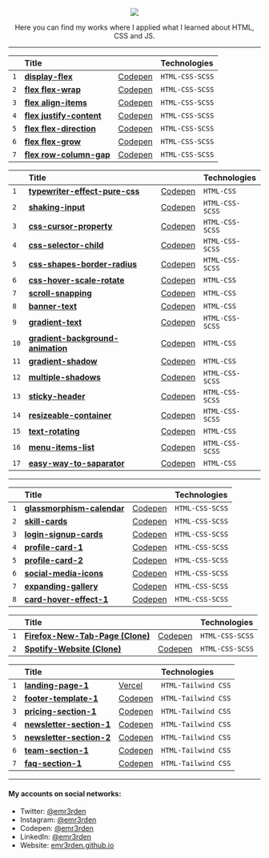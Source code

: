 <p align="center">
    <img src="https://skillicons.dev/icons?i=html,css,js"/>
</p>

<p align="center">Here you can find my works where I applied what I learned about HTML, CSS and JS.</p>

<hr/>

|     | Title                                                                                                                       |                                                    | Technologies    |
| :-- | :-------------------------------------------------------------------------------------------------------------------------- | :------------------------------------------------- | :-------------- |
| `1` | **[display-flex](https://github.com/emr3rden/HTML-CSS-JS-Studies/tree/master/Studies/FLEX/display-flex)**                   | [Codepen](https://codepen.io/emr3rden/pen/mdXbYMB) | `HTML-CSS-SCSS` |
| `2` | **[flex flex-wrap](https://github.com/emr3rden/HTML-CSS-JS-Studies/tree/master/Studies/FLEX/flex%20flex-wrap)**             | [Codepen](https://codepen.io/emr3rden/pen/YzYjqbB) | `HTML-CSS-SCSS` |
| `3` | **[flex align-items](https://github.com/emr3rden/HTML-CSS-JS-Studies/tree/master/Studies/FLEX/flex%20align-items)**         | [Codepen](https://codepen.io/emr3rden/pen/PoEBgBO) | `HTML-CSS-SCSS` |
| `4` | **[flex justify-content](https://github.com/emr3rden/HTML-CSS-JS-Studies/tree/master/Studies/FLEX/flex%20justify-content)** | [Codepen](https://codepen.io/emr3rden/pen/VwyBrEZ) | `HTML-CSS-SCSS` |
| `5` | **[flex flex-direction](https://github.com/emr3rden/HTML-CSS-JS-Studies/tree/master/Studies/FLEX/flex%20flex-direction)**   | [Codepen](https://codepen.io/emr3rden/pen/XWVBeaN) | `HTML-CSS-SCSS` |
| `6` | **[flex flex-grow](https://github.com/emr3rden/HTML-CSS-JS-Studies/tree/master/Studies/FLEX/flex%20flex-grow)**             | [Codepen](https://codepen.io/emr3rden/pen/oNpPvry) | `HTML-CSS-SCSS` |
| `7` | **[flex row-column-gap](https://github.com/emr3rden/HTML-CSS-JS-Studies/tree/master/Studies/FLEX/flex%20row-column-gap)**   | [Codepen](https://codepen.io/emr3rden/pen/KKZBjRq) | `HTML-CSS-SCSS` |

|      | Title                                                                                                                                  |                                                    | Technologies    |
| :--- | :------------------------------------------------------------------------------------------------------------------------------------- | :------------------------------------------------- | :-------------- |
| `1`  | **[typewriter-effect-pure-css](https://github.com/emr3rden/HTML-CSS-JS-Studies/tree/master/Studies/typewriter-effect-pure-css)**       | [Codepen](https://codepen.io/emr3rden/pen/yLprzrp) | `HTML-CSS`      |
| `2`  | **[shaking-input](https://github.com/emr3rden/HTML-CSS-JS-Studies/tree/master/Studies/shaking-input)**                                 | [Codepen](https://codepen.io/emr3rden/pen/wvywgvb) | `HTML-CSS-SCSS` |
| `3`  | **[css-cursor-property](https://github.com/emr3rden/HTML-CSS-JS-Studies/tree/master/Studies/css-cursor-property)**                     | [Codepen](https://codepen.io/emr3rden/pen/ExQJOzX) | `HTML-CSS-SCSS` |
| `4`  | **[css-selector-child](https://github.com/emr3rden/HTML-CSS-JS-Studies/tree/master/Studies/css-selector-child)**                       | [Codepen](https://codepen.io/emr3rden/pen/JjpbPpW) | `HTML-CSS-SCSS` |
| `5`  | **[css-shapes-border-radius](https://github.com/emr3rden/HTML-CSS-JS-Studies/tree/master/Studies/css-shapes-border-radius)**           | [Codepen](https://codepen.io/emr3rden/pen/BaYBNzx) | `HTML-CSS-SCSS` |
| `6`  | **[css-hover-scale-rotate](https://github.com/emr3rden/HTML-CSS-JS-Studies/tree/master/Studies/css-hover-scale-rotate)**               | [Codepen](https://codepen.io/emr3rden/pen/MWQwqvb) | `HTML-CSS`      |
| `7`  | **[scroll-snapping](https://github.com/emr3rden/HTML-CSS-JS-Studies/tree/master/Studies/scroll-snapping)**                             | [Codepen](https://codepen.io/emr3rden/pen/yLvqeJY) | `HTML-CSS`      |
| `8`  | **[banner-text](https://github.com/emr3rden/HTML-CSS-JS-Studies/tree/master/Studies/banner-text)**                                     | [Codepen](https://codepen.io/emr3rden/pen/bGvNVBp) | `HTML-CSS`      |
| `9`  | **[gradient-text](https://github.com/emr3rden/HTML-CSS-JS-Studies/tree/master/Studies/gradient-text)**                                 | [Codepen](https://codepen.io/emr3rden/pen/wvyjXqr) | `HTML-CSS-SCSS` |
| `10` | **[gradient-background-animation](https://github.com/emr3rden/HTML-CSS-JS-Studies/tree/master/Studies/gradient-background-animation)** | [Codepen](https://codepen.io/emr3rden/pen/eYVOBRY) | `HTML-CSS`      |
| `11` | **[gradient-shadow](https://github.com/emr3rden/HTML-CSS-JS-Studies/tree/master/Studies/gradient-shadow)**                             | [Codepen](https://codepen.io/emr3rden/pen/vYdLvMa) | `HTML-CSS`      |
| `12` | **[multiple-shadows](https://github.com/emr3rden/HTML-CSS-JS-Studies/tree/master/Studies/multiple-shadows)**                           | [Codepen](https://codepen.io/emr3rden/pen/jOZNoEp) | `HTML-CSS-SCSS` |
| `13` | **[sticky-header](https://github.com/emr3rden/HTML-CSS-JS-Studies/tree/master/Studies/sticky-header)**                                 | [Codepen](https://codepen.io/emr3rden/pen/zYRQOaV) | `HTML-CSS-SCSS` |
| `14` | **[resizeable-container](https://github.com/emr3rden/HTML-CSS-JS-Studies/tree/master/Studies/resizeable-container)**                   | [Codepen](https://codepen.io/emr3rden/pen/abYzvya) | `HTML-CSS-SCSS` |
| `15` | **[text-rotating](https://github.com/emr3rden/HTML-CSS-JS-Studies/tree/master/Studies/text-rotating)**                                 | [Codepen](https://codepen.io/emr3rden/pen/oNEbJzZ) | `HTML-CSS`      |
| `16` | **[menu-items-list](https://github.com/emr3rden/HTML-CSS-JS-Studies/tree/master/Studies/menu-items-list)**                             | [Codepen](https://codepen.io/emr3rden/pen/MWQapmK) | `HTML-CSS-SCSS` |
| `17` | **[easy-way-to-saparator](https://github.com/emr3rden/HTML-CSS-JS-Studies/tree/master/Studies/easy-way-to-separator)**                 | [Codepen](https://codepen.io/emr3rden/pen/eYVoymW) | `HTML-CSS`      |

<hr/>

|     | Title                                                                                                                    |                                                    | Technologies    |
| :-- | :----------------------------------------------------------------------------------------------------------------------- | :------------------------------------------------- | :-------------- |
| `1` | **[glassmorphism-calendar](https://github.com/emr3rden/HTML-CSS-JS-Studies/tree/master/Studies/glassmorphism-calendar)** | [Codepen](https://codepen.io/emr3rden/pen/zYRVWOX) | `HTML-CSS-SCSS` |
| `2` | **[skill-cards](https://github.com/emr3rden/HTML-CSS-JS-Studies/tree/master/Studies/skill-cards)**                       | [Codepen](https://codepen.io/emr3rden/pen/bGajrQx) | `HTML-CSS-SCSS` |
| `3` | **[login-signup-cards](https://github.com/emr3rden/HTML-CSS-JS-Studies/tree/master/Studies/login-signup-cards)**         | [Codepen](https://codepen.io/emr3rden/pen/xxpzQYB) | `HTML-CSS-SCSS` |
| `4` | **[profile-card-1](https://github.com/emr3rden/HTML-CSS-JS-Studies/tree/master/Studies/profile-card-1)**                 | [Codepen](https://codepen.io/emr3rden/pen/YzeGeEe) | `HTML-CSS-SCSS` |
| `5` | **[profile-card-2](https://github.com/emr3rden/HTML-CSS-JS-Studies/tree/master/Studies/profile-card-2)**                 | [Codepen](https://codepen.io/emr3rden/pen/poabBKG) | `HTML-CSS-SCSS` |
| `6` | **[social-media-icons](https://github.com/emr3rden/HTML-CSS-JS-Studies/tree/master/Studies/social-media-icons)**         | [Codepen](https://codepen.io/emr3rden/pen/bGLJxZg) | `HTML-CSS-SCSS` |
| `7` | **[expanding-gallery](https://github.com/emr3rden/HTML-CSS-JS-Studies/tree/master/Studies/expanding-gallery)**           | [Codepen](https://codepen.io/emr3rden/pen/vYdVaYo) | `HTML-CSS-SCSS` |
| `8` | **[card-hover-effect-1](https://github.com/emr3rden/HTML-CSS-JS-Studies/tree/master/Studies/card-hover-effect-1)**       | [Codepen](https://codepen.io/emr3rden/pen/abKZLqq) | `HTML-CSS-SCSS` |

|     | Title                                                                                                                        |                                                    | Technologies    |
| :-- | :--------------------------------------------------------------------------------------------------------------------------- | :------------------------------------------------- | :-------------- |
| `1` | **[Firefox-New-Tab-Page (Clone)](https://github.com/emr3rden/HTML-CSS-JS-Studies/tree/master/Studies/Firefox-New-Tab-Page)** | [Codepen](https://codepen.io/emr3rden/pen/KKQYZKz) | `HTML-CSS-SCSS` |
| `2` | **[Spotify-Website (Clone)](https://github.com/emr3rden/HTML-CSS-JS-Studies/tree/master/Studies/Spotify-Website)**           | [Codepen](https://codepen.io/emr3rden/pen/Barobre) | `HTML-CSS-SCSS` |

|     | Title                                                                                                                |                                                    | Technologies        |
| :-- | :------------------------------------------------------------------------------------------------------------------- | :------------------------------------------------- | :------------------ |
| `1` | **[landing-page-1](https://github.com/emr3rden/HTML-CSS-JS-Studies/tree/master/Studies/landing-page-1)**             | [Vercel](https://landing-page-1-eight.vercel.app/) | `HTML-Tailwind CSS` |
| `2` | **[footer-template-1](https://github.com/emr3rden/HTML-CSS-JS-Studies/tree/master/Studies/footer-template-1)**       | [Codepen](https://codepen.io/emr3rden/pen/rNdZXzY) | `HTML-Tailwind CSS` |
| `3` | **[pricing-section-1](https://github.com/emr3rden/HTML-CSS-JS-Studies/tree/master/Studies/pricing-section-1)**       | [Codepen](https://codepen.io/emr3rden/pen/WNzawrE) | `HTML-Tailwind CSS` |
| `4` | **[newsletter-section-1](https://github.com/emr3rden/HTML-CSS-JS-Studies/tree/master/Studies/newsletter-section-1)** | [Codepen](https://codepen.io/emr3rden/pen/JjLxmyv) | `HTML-Tailwind CSS` |
| `5` | **[newsletter-section-2](https://github.com/emr3rden/HTML-CSS-JS-Studies/tree/master/Studies/newsletter-section-2)** | [Codepen](https://codepen.io/emr3rden/pen/gOeqBxN) | `HTML-Tailwind CSS` |
| `6` | **[team-section-1](https://github.com/emr3rden/HTML-CSS-JS-Studies/tree/master/Studies/team-section-1)**             | [Codepen](https://codepen.io/emr3rden/pen/NWMxmOz) | `HTML-Tailwind CSS` |
| `7` | **[faq-section-1](https://github.com/emr3rden/HTML-CSS-JS-Studies/tree/master/Studies/faq-section-1)**               | [Codepen](https://codepen.io/emr3rden/pen/LYrLawj) | `HTML-Tailwind CSS` |

<hr/>

<h4>My accounts on social networks:</h4>

- Twitter: <a href="https://twitter.com/emr3rden">@emr3rden</a>
- Instagram: <a href="https://www.instagram.com/emr3rden/">@emr3rden</a>
- Codepen: <a href="https://codepen.io/emr3rden">@emr3rden</a>
- LinkedIn: <a href="https://www.linkedin.com/in/emr3rden/">@emr3rden</a>
- Website: <a href="https://emr3rden.github.io/">emr3rden.github.io</a>
